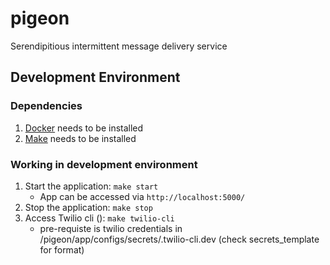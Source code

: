# pigeon
Serendipitious intermittent message delivery service

## Development Environment

### Dependencies
1. [Docker](https://www.docker.com/) needs to be installed
2. [Make](https://www.gnu.org/software/make/) needs to be installed

### Working in development environment
1. Start the application: `make start`
    - App can be accessed via `http://localhost:5000/`
2. Stop the application: `make stop`
3. Access Twilio cli (): `make twilio-cli`
    - pre-requiste is twilio credentials in /pigeon/app/configs/secrets/.twilio-cli.dev (check secrets_template for format)
